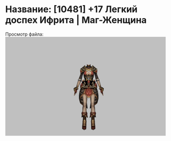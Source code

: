 # Название: [10481] +17 Легкий доспех Ифрита | Маг-Женщина

Просмотр файла:
![p050020.png](p050020.png)